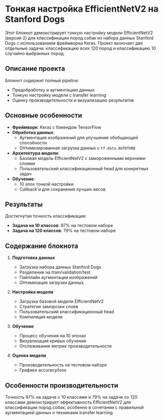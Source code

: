 # Тонкая настройка EfficientNetV2 на Stanford Dogs

Этот блокнот демонстрирует тонкую настройку модели EfficientNetV2 (версия 2) для классификации пород собак из набора данных Stanford Dogs с использованием фреймворка Keras. Проект включает две отдельные задачи: классификацию всех 120 пород и классификацию 10 случайно выбранных пород.

## Описание проекта

Блокнот содержит полный pipeline:
- Предобработку и аугментацию данных
- Тонкую настройку модели с transfer learning
- Оценку производительности и визуализацию результатов

## Основные особенности

- **Фреймворк**: Keras с бэкендом TensorFlow
- **Обработка данных**:
  - Аугментация изображений для улучшения обобщающей способности
  - Оптимизированная загрузка данных с `tf.data.AUTOTUNE`
- **Архитектура модели**:
  - Базовая модель EfficientNetV2 с замороженными верхними слоями
  - Пользовательский классификационный head для конкретных задач
- **Обучение**:
  - 10 эпох тонкой настройки
  - Callback'и для сохранения лучших весов

## Результаты

Достигнутая точность классификации:
- **Задача на 10 классов**: 97% на тестовом наборе
- **Задача на 120 классов**: 79% на тестовом наборе

## Содержание блокнота

1. **Подготовка данных**
   - Загрузка набора данных Stanford Dogs
   - Разделение на train/validation/test
   - Пайплайн аугментации изображений
   - Оптимизация загрузки данных

2. **Настройка модели**
   - Загрузка базовой модели EfficientNetV2
   - Стратегия заморозки слоев
   - Пользовательский классификационный head
   - Компиляция модели

3. **Обучение**
   - Процесс обучения на 10 эпохах
   - Визуализация кривых обучения
   - Отслеживание метрик производительности

4. **Оценка модели**
   - Производительность на тестовом наборе
   - Графики accuracy/loss


## Особенности производительности

Точность 97% на задаче с 10 классами и 79% на задаче со 120 классами демонстрирует эффективность EfficientNetV2 для классификации пород собак, особенно в сочетании с правильной аугментацией данных и техниками transfer learning.
